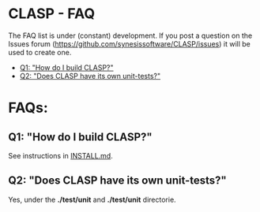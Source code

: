 # CLASP - FAQ <!-- omit in toc -->

The FAQ list is under (constant) development. If you post a question on the
Issues forum (https://github.com/synesissoftware/CLASP/issues)
it will be used to create one.

- [Q1: "How do I build CLASP?"](#q1-how-do-i-build-clasp)
- [Q2: "Does CLASP have its own unit-tests?"](#q2-does-clasp-have-its-own-unit-tests)


# FAQs: <!-- omit in toc -->

## Q1: "How do I build CLASP?"

See instructions in [INSTALL.md](./INSTALL.md).

## Q2: "Does CLASP have its own unit-tests?"

Yes, under the **./test/unit** and **./test/unit** directorie.


<!-- ########################### end of file ########################### -->

